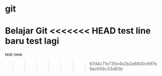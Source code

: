 # git
Belajar Git
<<<<<<< HEAD
test line baru 
test lagi
=======
test
new
>>>>>>> 67d4c71e735e4e2b2a8800c997e9ac656c33d83b

